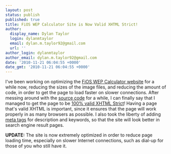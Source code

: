```yaml
---
layout: post
status: publish
published: true
title: FiOS WEP Calculator Site is Now Valid XHTML Strict!
author:
  display_name: Dylan Taylor
  login: dylanmtaylor
  email: dylan.m.taylor92@gmail.com
  url: ''
author_login: dylanmtaylor
author_email: dylan.m.taylor92@gmail.com
date: '2010-11-21 06:04:55 +0000'
date_gmt: '2010-11-21 06:04:55 +0000'
---
```

<p>I've been working on optimizing the <a href="http://fwc.dylanmtaylor.com">FiOS WEP Calculator website</a> for a while now, reducing the sizes of the image files, and reducing the amount of code, in order to get the page to load faster on slower connections. After messing around with the <a class="zem_slink" title="Source code" rel="wikipedia" href="http://en.wikipedia.org/wiki/Source_code">source code</a> for a while, I can finally say that I managed to get the page to be <a href="http://validator.w3.org/check?uri=http%3A%2F%2Ffwc.dylanmtaylor.com%2F;ss=1;st=1;outline=1;No200=1;verbose=1;group=1">100% valid XHTML Strict</a>! Having a page that's valid XHTML is important, since it ensures that the page will work properly in as many browsers as possible. I also took the liberty of adding <a class="zem_slink" title="Meta element" rel="wikipedia" href="http://en.wikipedia.org/wiki/Meta_element">meta tags</a> for description and keywords, so that the site will look better in search engine result pages.</p>
<p><strong>UPDATE:</strong> The site is now extremely optimized in order to reduce page loading time, especially on slower Internet connections, such as dial-up for those of you who still have it.</p>
<div class="zemanta-pixie" style="margin-top: 10px; height: 15px;"><img class="zemanta-pixie-img" style="border: none; float: right;" src="/images/blog/2010/12/pixy6.gif" alt="" /></div>
